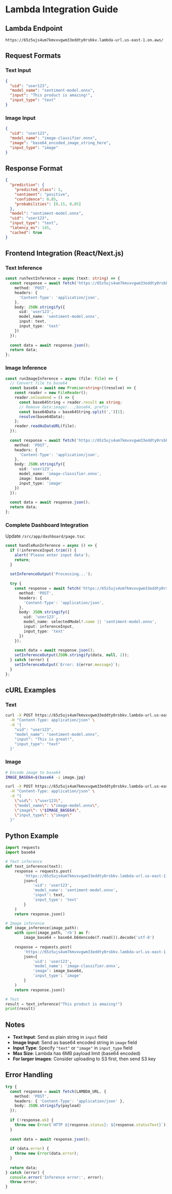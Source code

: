 # Lambda Integration Guide

## Lambda Endpoint
```
https://65z5ujs4um7kmvxvgwm33eddty0rsbkv.lambda-url.us-east-1.on.aws/
```

## Request Formats

### Text Input
```json
{
  "uid": "user123",
  "model_name": "sentiment-model.onnx",
  "input": "This product is amazing!",
  "input_type": "text"
}
```

### Image Input
```json
{
  "uid": "user123",
  "model_name": "image-classifier.onnx",
  "image": "base64_encoded_image_string_here",
  "input_type": "image"
}
```

## Response Format
```json
{
  "prediction": {
    "predicted_class": 1,
    "sentiment": "positive",
    "confidence": 0.85,
    "probabilities": [0.15, 0.85]
  },
  "model": "sentiment-model.onnx",
  "uid": "user123",
  "input_type": "text",
  "latency_ms": 145,
  "cached": true
}
```

## Frontend Integration (React/Next.js)

### Text Inference
```typescript
const runTextInference = async (text: string) => {
  const response = await fetch('https://65z5ujs4um7kmvxvgwm33eddty0rsbkv.lambda-url.us-east-1.on.aws/', {
    method: 'POST',
    headers: {
      'Content-Type': 'application/json',
    },
    body: JSON.stringify({
      uid: 'user123',
      model_name: 'sentiment-model.onnx',
      input: text,
      input_type: 'text'
    })
  });
  
  const data = await response.json();
  return data;
};
```

### Image Inference
```typescript
const runImageInference = async (file: File) => {
  // Convert file to base64
  const base64 = await new Promise<string>((resolve) => {
    const reader = new FileReader();
    reader.onloadend = () => {
      const base64String = reader.result as string;
      // Remove data:image/...;base64, prefix
      const base64Data = base64String.split(',')[1];
      resolve(base64Data);
    };
    reader.readAsDataURL(file);
  });
  
  const response = await fetch('https://65z5ujs4um7kmvxvgwm33eddty0rsbkv.lambda-url.us-east-1.on.aws/', {
    method: 'POST',
    headers: {
      'Content-Type': 'application/json',
    },
    body: JSON.stringify({
      uid: 'user123',
      model_name: 'image-classifier.onnx',
      image: base64,
      input_type: 'image'
    })
  });
  
  const data = await response.json();
  return data;
};
```

### Complete Dashboard Integration

Update `/src/app/dashboard/page.tsx`:

```typescript
const handleRunInference = async () => {
  if (!inferenceInput.trim()) {
    alert('Please enter input data');
    return;
  }
  
  setInferenceOutput('Processing...');
  
  try {
    const response = await fetch('https://65z5ujs4um7kmvxvgwm33eddty0rsbkv.lambda-url.us-east-1.on.aws/', {
      method: 'POST',
      headers: {
        'Content-Type': 'application/json',
      },
      body: JSON.stringify({
        uid: 'user123',
        model_name: selectedModel?.name || 'sentiment-model.onnx',
        input: inferenceInput,
        input_type: 'text'
      })
    });
    
    const data = await response.json();
    setInferenceOutput(JSON.stringify(data, null, 2));
  } catch (error) {
    setInferenceOutput(`Error: ${error.message}`);
  }
};
```

## cURL Examples

### Text
```bash
curl -X POST https://65z5ujs4um7kmvxvgwm33eddty0rsbkv.lambda-url.us-east-1.on.aws/ \
  -H "Content-Type: application/json" \
  -d '{
    "uid": "user123",
    "model_name": "sentiment-model.onnx",
    "input": "This is great!",
    "input_type": "text"
  }'
```

### Image
```bash
# Encode image to base64
IMAGE_BASE64=$(base64 -i image.jpg)

curl -X POST https://65z5ujs4um7kmvxvgwm33eddty0rsbkv.lambda-url.us-east-1.on.aws/ \
  -H "Content-Type: application/json" \
  -d "{
    \"uid\": \"user123\",
    \"model_name\": \"image-model.onnx\",
    \"image\": \"$IMAGE_BASE64\",
    \"input_type\": \"image\"
  }"
```

## Python Example

```python
import requests
import base64

# Text inference
def text_inference(text):
    response = requests.post(
        'https://65z5ujs4um7kmvxvgwm33eddty0rsbkv.lambda-url.us-east-1.on.aws/',
        json={
            'uid': 'user123',
            'model_name': 'sentiment-model.onnx',
            'input': text,
            'input_type': 'text'
        }
    )
    return response.json()

# Image inference
def image_inference(image_path):
    with open(image_path, 'rb') as f:
        image_base64 = base64.b64encode(f.read()).decode('utf-8')
    
    response = requests.post(
        'https://65z5ujs4um7kmvxvgwm33eddty0rsbkv.lambda-url.us-east-1.on.aws/',
        json={
            'uid': 'user123',
            'model_name': 'image-classifier.onnx',
            'image': image_base64,
            'input_type': 'image'
        }
    )
    return response.json()

# Test
result = text_inference("This product is amazing!")
print(result)
```

## Notes

- **Text Input**: Send as plain string in `input` field
- **Image Input**: Send as base64 encoded string in `image` field
- **Input Type**: Specify `"text"` or `"image"` in `input_type` field
- **Max Size**: Lambda has 6MB payload limit (base64 encoded)
- **For larger images**: Consider uploading to S3 first, then send S3 key

## Error Handling

```typescript
try {
  const response = await fetch(LAMBDA_URL, {
    method: 'POST',
    headers: { 'Content-Type': 'application/json' },
    body: JSON.stringify(payload)
  });
  
  if (!response.ok) {
    throw new Error(`HTTP ${response.status}: ${response.statusText}`);
  }
  
  const data = await response.json();
  
  if (data.error) {
    throw new Error(data.error);
  }
  
  return data;
} catch (error) {
  console.error('Inference error:', error);
  throw error;
}
```

